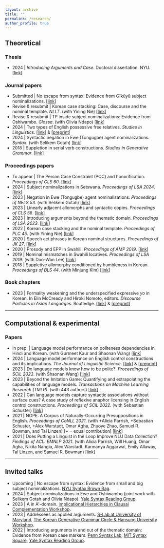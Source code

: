 ```yaml
---
layout: archive
title: ""
permalink: /research/
author_profile: true
---
```


## Theoretical

### Thesis
- 2024 \| _Introducing Arguments and Case_. Doctoral dissertation. NYU. [[link](https://ling.auf.net/lingbuzz/008237)]
<!-- - 2019 \| _Gender stacking in Swahili_. Master's thesis. Sogang University. [[link](https://drive.google.com/file/d/1Ieou_edDvC5XSdBRykbxW_sPLAe0hBNq/view?usp=drive_link)] -->

### Journal papers

- Submitted \| No escape from syntax: Evidence from Gĩkũyũ subject nominalizations. [[link](https://ling.auf.net/lingbuzz/008309)]
- Revise & resubmit \| Korean case stacking: Case, discourse and the nominal
template. _NLLT_. (with Yining Nie) [[link](https://drive.google.com/file/d/1S__lZblmE0ma9xcOKhPRWZrqoG13cj1F/view?usp=drive_link)]
- Revise & resubmit \| TP inside subject nominalizations: Evidence from Oshiwambo. _Glossa_. (with Olivia Ndapo) [[link](https://ling.auf.net/lingbuzz/007960)]
- 2024 \| Two types of English possessive free relatives. _Studies in Linguistics_. [[link](https://www.dbpia.co.kr/journal/articleDetail?nodeId=NODE11861268)] & [[preprint](https://drive.google.com/file/d/1Ajf1AweD7POy_D76SaHEAzPBct8zVEYc/view?usp=drive_link)]
- 2024 \| Syntactic negation in Ewe (Tongugbe) agent nominalizations. _Syntax_. (with Selikem Gotah) [[link](https://onlinelibrary.wiley.com/doi/full/10.1111/synt.12280)]
- 2018 \| Suppletion in serial verb constructions. _Studies in Generative Grammar_. [[link](https://www.kci.go.kr/kciportal/landing/article.kci?arti_id=ART002383221)]

### Proceedings papers

- To appear \| The Person Case Constraint (PCC) and honorification. _Proceedings of CLS 60_. [[link](https://ling.auf.net/lingbuzz/008308)]
- 2024 \| Subject nominalizations in Setswana. _Proceedings of LSA 2024_. [[link](https://journals.linguisticsociety.org/proceedings/index.php/PLSA/article/view/5662)]
- 2023 \| Negation in Ewe (Tongugbe) agent nominalizations. _Proceedings of NELS 53_. (with Selikem Gotah) [[link](https://drive.google.com/file/d/1NkJsoPUg_y5F1lkbQKu96Nl2jp73W69L/view?usp=drive_link)]
- 2023 \| Linearly adjacent allomorphs and syntactic copies. _Proceedings of CLS 58_. [[link](https://drive.google.com/file/d/1BxvMkJIQpcQGlKAjzkcIEqlEiiFS7_i_/view?usp=drive_link)]
- 2023 \| Introducing arguments beyond the thematic domain. _Proceedings of LSA 2023_. [[link](https://journals.linguisticsociety.org/proceedings/index.php/PLSA/article/view/5463)]
- 2022 \| Korean case stacking and the nominal template. _Proceedings of PLC 45_. (with Yining Nie) [[link](https://repository.upenn.edu/pwpl/vol28/iss1/11/)]
- 2020 \| Speech act phrases in Korean nominal structures. _Proceedings of JK 27_. [[link](http://web.stanford.edu/group/cslipublications/cslipublications/ja-ko-contents/JK27/JK27_Lee_Soo-Hwan.pdf)]
- 2020 \| Prosody and EPP in Swahili. _Proceedings of AMP 2019_. [[link](http://journals.linguisticsociety.org/proceedings/index.php/amphonology/article/view/4658)]
- 2019 \| Nominal mismatches in Swahili locatives. _Proceedings of LSA 2019_. (with Doo-Won Lee) [[link](https://journals.linguisticsociety.org/proceedings/index.php/PLSA/article/view/4473)]
- 2018 \| Suppletive allomorphy conditioned by humbleness in Korean. _Proceedings of BLS 44_. (with Minjung Kim) [[link](http://linguistics.berkeley.edu/bls/previous_proceedings/BLS44_proceedings.pdf)]
<!-- - In prep. \| PCC and honorification: the higher nominal blocks person agreement with the lower nominal. [[abstract](https://drive.google.com/file/d/1hWhaLbjl_S8IG3vIwXDaGJkOrbNaOKV0/view?usp=drive_link)] -->
<!-- - Submitted \| A in A'-domain: Addressees as applied arguments. [[link](https://drive.google.com/file/d/1G0W6B5fcx0BjO_YvzagCMT4wOtWCLz0W/view?usp=drive_link)] -->
<!-- - 2017 \| Suppletive passivization of _mac_ ‘to be hit’ in Korean. _Proceedings of BLS 43_. (with Minjung Kim) [[link](https://escholarship.org/uc/item/6s83k9xm)] -->

### Book chapters

- 2023 \| Formality weakening and the underspecified expressive _yo_ in Korean. In Elin McCready and Hiroki Nomoto, editors. _Discourse Particles in Asian Languages_. Routledge. [[link](https://www.taylorfrancis.com/chapters/edit/10.4324/9781351057837-8/formality-weakening-underspecified-expressive-yo-korean-soo-hwan-lee)] & [[preprint](https://drive.google.com/file/d/1HHpJpLLq1ACZt-wj2p_psUYbMETVjZ3v/view?usp=drive_link)]
  

---

## Computational & experimental

### Papers

- In prep. \| Language model performance on politeness dependencies in Hindi and Korean. (with Gurmeet Kaur and Shaonan Wang) [[link](https://drive.google.com/file/d/1lYB1hD_88c9yUukzNRJ8BMuIpT0mj4rt/view?usp=sharing)]
- 2024 \| Language model performance on English control constructions and its implications. _The Journal of Linguistic Science_. [[link](https://www.dbpia.co.kr/journal/articleDetail?nodeId=NODE11852572)] & [[preprint](https://drive.google.com/file/d/1z9k7zT0VfAk1s5kq6O6XTscl3tiO1RvL/view?usp=drive_link)]
- 2023 \| Do language models know how to be polite?. _Proceedings of SCiL 2023_. (with Shaonan Wang) [[link](https://openpublishing.library.umass.edu/scil/article/id/972/)]
- 2023 \| Beyond the Imitation Game: Quantifying and extrapolating the capabilities of language models. _Transactions on Machine Learning Research (TMLR)_. (with 443 authors) [[link](https://openreview.net/pdf?id=uyTL5Bvosj)]
- 2022 \| Can language models capture syntactic associations without surface cues? A case study of reflexive anaphor licensing in English control constructions. _Proceedings of SCiL 2022_. (with Sebastian Schuster) [[link](https://aclanthology.org/2022.scil-1.18/)]
- 2021 \| NOPE: A Corpus of Naturally-Occurring Presuppositions in English. _Proceedings of CoNLL 2021_. (with +Alicia Parrish, +Sebastian Schuster, +Alex Warstadt, Omar Agha, Zhuoye Zhao, Samuel R. Bowman, and Tal Linzen) [+ = equal contribution]  [[link](https://aclanthology.org/2021.conll-1.28/)]
- 2021 \| Does Putting a Linguist in the Loop Improve NLU Data Collection? _Findings of ACL: EMNLP 2021_. (with Alicia Parrish, Will Huang, Omar Agha, Nikita Nangia, Alex Warstadt, Karmanya Aggarwal, Emily Allaway, Tal Linzen, and Samuel R. Bowman) [[link](https://aclanthology.org/2021.findings-emnlp.421/)]


---

## Invited talks

- Upcoming \| No escape from syntax: Evidence from small and big subject nominalizations. [NYU Syntax Brown Bag](https://sites.google.com/a/nyu.edu/nyusyntaxbrownbag/).
- 2024 \| Subject nominalizations in Ewe and Oshiwambo (joint work with Selikem Gotah and Olivia Ndapo). [Yale Syntax Reading Group](https://ling.yale.edu/research/reading-groups).
- 2023 \| A in A'-domain. [Implicational Hierarchies in Clausal Complementation Workshop](https://ich.univie.ac.at/?page_id=158).
- 2023 \| Addressees as applied arguments. [S-Lab at University of Maryland](https://linguistics.umd.edu/events/s-lab-soo-hwan-lee-nyu/addressees-applied-arguments-syntax), [The Korean Generative Grammar Circle & Hansung University Workshop](http://www.kggc.org/subList/20000002693?pmode=detail&nttSeq=1000000208).
- 2022 \| Introducing arguments in and out of the thematic domain: Evidence from Korean case markers. [Penn Syntax Lab](https://web.sas.upenn.edu/syntax-lab/2022/10/07/upcoming-talks/), [MIT Syntax Square](http://whamit.mit.edu/2022/09/12/syntax-square-9-13-soo-hwan-lee-nyu/), [Yale Syntax Reading Group](https://ling.yale.edu/research/reading-groups).

<!-- ##  Talks & posters (theoretical)

- 2024 \| Tense-associated nominalization in Oshiwambo. [ACAL 55](https://acal55.mull-lab.org/), [LSA 2024](https://virtual.oxfordabstracts.com/#/event/public/4438/information?page=1813). (with Olivia Ndapo) [talk, talk]
- 2024 \| PCC and honorification. [CLS 60](http://chicagolinguisticsociety.org/). [poster]
- 2024 \| Agent nominalization without _of_-insertion in Setswana. [LSA 2024](https://virtual.oxfordabstracts.com/#/event/public/4438/information?page=1813). [poster]
- 2023 \| Introducing arguments in and out of the thematic domain. [JK 30](https://www.sfu.ca/xsyn/jk30.html). [poster]
- 2023 \| Negation in Ewe (Tongugbe) agent nominalization. [NELS 53](https://nels53.uni-goettingen.de/), [CLS 58](http://chicagolinguisticsociety.org/). (with Selikem Gotah) [poster, talk]
- 2022 \| Linearly adjacent allomorphs and syntactic copies. [CLS 58](http://chicagolinguisticsociety.org/). [poster]
- 2021 \| Korean case stacking and the nominal template. [PLC 45](https://www.ling.upenn.edu/Events/PLC/plc45/index.html). (with Yining Nie) [talk]
- 2021 \| Expressives and non-repeatability in Korean. [LSA 2021](https://www.linguisticsociety.org/node/34814/schedule). [poster]
- 2020 \| Swahili locatives and underspecification in PF. [LSA 2020](https://www.linguisticsociety.org/node/17104/schedule). (with Inkie Chung) [talk]
- 2019 \| Speech act phrases in Korean nominal structures. [JK 27](http://www.mikebarrie.com/JK/jk27.html). [poster]
- 2019 \| Prosodic boundaries and EPP in Swahili. [AMP 2019](https://www.stonybrook.edu/commcms/amp2019/). [poster]
- 2019 \| Nominal mismatches in Swahili locatives. [LSA 2019](https://www.linguisticsociety.org/node/9647/schedule). (with Doo-Won Lee) [poster]
- 2018 \| Case drop and idioms in Korean. [Psycholinguistics Round Table 2018](https://gradmypage.cufs.ac.kr/PublicRelationAction.do?cmd=filedown&dirname=bbs_path&brdcode=12&grpcode=1&filename=PsyRTprogram2018May19HanyangUniversity(FINAL).pdf). (with Michael Barrie) [talk]
- 2018 \| Suppletive allomorphy of pronouns conditioned by humbleness in Korean. [BLS 44](http://linguistics.berkeley.edu/bls/proceedings.html). (with Minjung Kim) [poster]
<!-- - 2017 \| Suppletive passivization of _mac_ ‘to be hit’ in Korean. [BLS 43](http://linguistics.berkeley.edu/bls/proceedings.html). (with Minjung Kim) [poster] -->

<!-- ## Talks & posters (computational & experimental)

- 2023 \| Do language models know how to be polite?. [SCiL 2023](https://blogs.umass.edu/scil/scil-2023/). (with Shaonan Wang) [poster]
- 2022 \| Considering all the stars visible: MEG correlates of English post-nominal modification. [SNL 2022](https://www.neurolang.org/). (with Nigel Flower and Liina Pylkkänen) [poster]
- 2022 \| Can language models capture syntactic associations without surface cues? A case study of reflexive anaphor licensing in English control constructions. [SCiL 2022](https://blogs.umass.edu/scil/schedule-for-scil-2022/). (with Sebastian Schuster) [talk]
- 2021 \| NOPE: A Corpus of Naturally-Occurring Presuppositions in English. [CoNLL 2021](https://www.conll.org/2021). (with +Alicia Parrish, +Sebastian Schuster, +Alex Warstadt, Omar Agha, Zhuoye Zhao, Samuel R. Bowman, and Tal Linzen) [+ = equal contribution] [talk]
- 2021 \| Does Putting a Linguist in the Loop Improve NLU Data Collection? [EMNLP 2021](https://2021.emnlp.org/). (with Alicia Parrish, Will Huang, Omar Agha, Nikita Nangia, Alex Warstadt, Karmanya Aggarwal, Emily Allaway, Tal Linzen, and Samuel R. Bowman) [talk] -->
